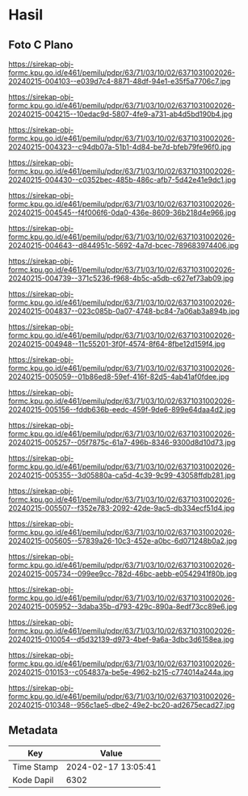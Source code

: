 # Hasil

## Foto C Plano

https://sirekap-obj-formc.kpu.go.id/e461/pemilu/pdpr/63/71/03/10/02/6371031002026-20240215-004103--e039d7c4-8871-48df-94e1-e35f5a7706c7.jpg

https://sirekap-obj-formc.kpu.go.id/e461/pemilu/pdpr/63/71/03/10/02/6371031002026-20240215-004215--10edac9d-5807-4fe9-a731-ab4d5bd190b4.jpg

https://sirekap-obj-formc.kpu.go.id/e461/pemilu/pdpr/63/71/03/10/02/6371031002026-20240215-004323--c94db07a-51b1-4d84-be7d-bfeb79fe96f0.jpg

https://sirekap-obj-formc.kpu.go.id/e461/pemilu/pdpr/63/71/03/10/02/6371031002026-20240215-004430--c0352bec-485b-486c-afb7-5d42e41e9dc1.jpg

https://sirekap-obj-formc.kpu.go.id/e461/pemilu/pdpr/63/71/03/10/02/6371031002026-20240215-004545--f4f006f6-0da0-436e-8609-36b218d4e966.jpg

https://sirekap-obj-formc.kpu.go.id/e461/pemilu/pdpr/63/71/03/10/02/6371031002026-20240215-004643--d844951c-5692-4a7d-bcec-789683974406.jpg

https://sirekap-obj-formc.kpu.go.id/e461/pemilu/pdpr/63/71/03/10/02/6371031002026-20240215-004739--371c5236-f968-4b5c-a5db-c627ef73ab09.jpg

https://sirekap-obj-formc.kpu.go.id/e461/pemilu/pdpr/63/71/03/10/02/6371031002026-20240215-004837--023c085b-0a07-4748-bc84-7a06ab3a894b.jpg

https://sirekap-obj-formc.kpu.go.id/e461/pemilu/pdpr/63/71/03/10/02/6371031002026-20240215-004948--11c55201-3f0f-4574-8f64-8fbe12d159f4.jpg

https://sirekap-obj-formc.kpu.go.id/e461/pemilu/pdpr/63/71/03/10/02/6371031002026-20240215-005059--01b86ed8-59ef-416f-82d5-4ab41af0fdee.jpg

https://sirekap-obj-formc.kpu.go.id/e461/pemilu/pdpr/63/71/03/10/02/6371031002026-20240215-005156--fddb636b-eedc-459f-9de6-899e64daa4d2.jpg

https://sirekap-obj-formc.kpu.go.id/e461/pemilu/pdpr/63/71/03/10/02/6371031002026-20240215-005257--05f7875c-61a7-496b-8346-9300d8d10d73.jpg

https://sirekap-obj-formc.kpu.go.id/e461/pemilu/pdpr/63/71/03/10/02/6371031002026-20240215-005355--3d05880a-ca5d-4c39-9c99-43058ffdb281.jpg

https://sirekap-obj-formc.kpu.go.id/e461/pemilu/pdpr/63/71/03/10/02/6371031002026-20240215-005507--f352e783-2092-42de-9ac5-db334ecf51d4.jpg

https://sirekap-obj-formc.kpu.go.id/e461/pemilu/pdpr/63/71/03/10/02/6371031002026-20240215-005605--57839a26-10c3-452e-a0bc-6d071248b0a2.jpg

https://sirekap-obj-formc.kpu.go.id/e461/pemilu/pdpr/63/71/03/10/02/6371031002026-20240215-005734--099ee9cc-782d-46bc-aebb-e0542941f80b.jpg

https://sirekap-obj-formc.kpu.go.id/e461/pemilu/pdpr/63/71/03/10/02/6371031002026-20240215-005952--3daba35b-d793-429c-890a-8edf73cc89e6.jpg

https://sirekap-obj-formc.kpu.go.id/e461/pemilu/pdpr/63/71/03/10/02/6371031002026-20240215-010054--d5d32139-d973-4bef-9a6a-3dbc3d6158ea.jpg

https://sirekap-obj-formc.kpu.go.id/e461/pemilu/pdpr/63/71/03/10/02/6371031002026-20240215-010153--c054837a-be5e-4962-b215-c774014a244a.jpg

https://sirekap-obj-formc.kpu.go.id/e461/pemilu/pdpr/63/71/03/10/02/6371031002026-20240215-010348--956c1ae5-dbe2-49e2-bc20-ad2675ecad27.jpg


## Metadata

| Key        | Value               |
| ---------- | ------------------- |
| Time Stamp | 2024-02-17 13:05:41 |
| Kode Dapil | 6302                |



